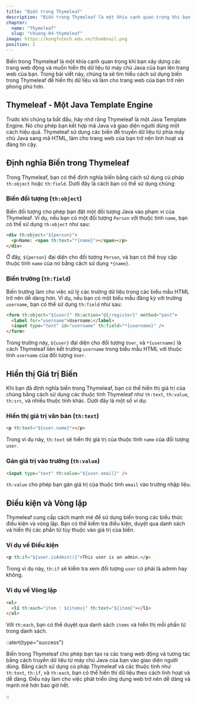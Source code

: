 ```yaml
---
title: "Biến trong Thymeleaf"
description: "Biến trong Thymeleaf là một khía cạnh quan trọng khi bạn xây dựng các trang web động và muốn hiển thị dữ liệu từ máy chủ Java của bạn lên trang web của bạn"
chapter:
  name: "Thymeleaf"
  slug: "chuong-04-thymeleaf"
image: https://kungfutech.edu.vn/thumbnail.png
position: 2
---
```


Biến trong Thymeleaf là một khía cạnh quan trọng khi bạn xây dựng các trang web động và muốn hiển thị dữ liệu từ máy chủ Java của bạn lên trang web của bạn. Trong bài viết này, chúng ta sẽ tìm hiểu cách sử dụng biến trong Thymeleaf để hiển thị dữ liệu và làm cho trang web của bạn trở nên phong phú hơn.

## Thymeleaf - Một Java Template Engine

Trước khi chúng ta bắt đầu, hãy nhớ rằng Thymeleaf là một Java Template Engine. Nó cho phép bạn kết hợp mã Java và giao diện người dùng một cách hiệu quả. Thymeleaf sử dụng các biến để truyền dữ liệu từ phía máy chủ Java sang mã HTML, làm cho trang web của bạn trở nên linh hoạt và đáng tin cậy.

## Định nghĩa Biến trong Thymeleaf

Trong Thymeleaf, bạn có thể định nghĩa biến bằng cách sử dụng cú pháp `th:object` hoặc `th:field`. Dưới đây là cách bạn có thể sử dụng chúng:

### Biến đối tượng (`th:object`)

Biến đối tượng cho phép bạn đặt một đối tượng Java vào phạm vi của Thymeleaf. Ví dụ, nếu bạn có một đối tượng `Person` với thuộc tính `name`, bạn có thể sử dụng `th:object` như sau:

```html
<div th:object="${person}">
  <p>Name: <span th:text="*{name}"></span></p>
</div>
```

Ở đây, `${person}` đại diện cho đối tượng `Person`, và bạn có thể truy cập thuộc tính `name` của nó bằng cách sử dụng `*{name}`.

### Biến trường (`th:field`)

Biến trường làm cho việc xử lý các trường dữ liệu trong các biểu mẫu HTML trở nên dễ dàng hơn. Ví dụ, nếu bạn có một biểu mẫu đăng ký với trường `username`, bạn có thể sử dụng `th:field` như sau:

```html
<form th:object="${user}" th:action="@{/register}" method="post">
  <label for="username">Username:</label>
  <input type="text" id="username" th:field="*{username}" />
</form>
```

Trong trường này, `${user}` đại diện cho đối tượng `User`, và `*{username}` là cách Thymeleaf liên kết trường `username` trong biểu mẫu HTML với thuộc tính `username` của đối tượng `User`.

## Hiển thị Giá trị Biến

Khi bạn đã định nghĩa biến trong Thymeleaf, bạn có thể hiển thị giá trị của chúng bằng cách sử dụng các thuộc tính Thymeleaf như `th:text`, `th:value`, `th:src`, và nhiều thuộc tính khác. Dưới đây là một số ví dụ:

### Hiển thị giá trị văn bản (`th:text`)

```html
<p th:text="${user.name}"></p>
```

Trong ví dụ này, `th:text` sẽ hiển thị giá trị của thuộc tính `name` của đối tượng `user`.

### Gán giá trị vào trường (`th:value`)

```html
<input type="text" th:value="${user.email}" />
```

`th:value` cho phép bạn gán giá trị của thuộc tính `email` vào trường nhập liệu.

## Điều kiện và Vòng lặp

Thymeleaf cung cấp cách mạnh mẽ để sử dụng biến trong các biểu thức điều kiện và vòng lặp. Bạn có thể kiểm tra điều kiện, duyệt qua danh sách và hiển thị các phần tử tùy thuộc vào giá trị của biến.

### Ví dụ về Điều kiện

```html
<p th:if="${user.isAdmin()}">This user is an admin.</p>
```

Trong ví dụ này, `th:if` sẽ kiểm tra xem đối tượng `user` có phải là admin hay không.

### Ví dụ về Vòng lặp

```html
<ul>
  <li th:each="item : ${items}" th:text="${item}"></li>
</ul>
```

Với `th:each`, bạn có thể duyệt qua danh sách `items` và hiển thị mỗi phần tử trong danh sách.

::alert{type="success"}

Biến trong Thymeleaf cho phép bạn tạo ra các trang web động và tương tác bằng cách truyền dữ liệu từ máy chủ Java của bạn vào giao diện người dùng. Bằng cách sử dụng cú pháp Thymeleaf và các thuộc tính như `th:text`, `th:if`, và `th:each`, bạn có thể hiển thị dữ liệu theo cách linh hoạt và dễ dàng. Điều này làm cho việc phát triển ứng dụng web trở nên dễ dàng và mạnh mẽ hơn bao giờ hết.

::
